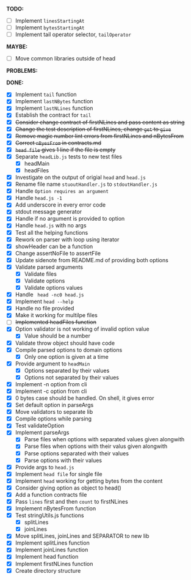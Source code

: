 **TODO:**

- [ ] Implement `linesStartingAt`
- [ ] Implement `bytesStartingAt`
- [ ] Implement tail operator selector, `tailOperator`

**MAYBE:**

- [ ] Move common libraries outside of head

**PROBLEMS:**


**DONE:**

- [x] Implement `tail` function
- [x] Implement `lastNBytes` function
- [x] Implement `lastNLines` function
- [x] Establish the contract for `tail`
- [x] ~~Consider change contract of firstNLines and pass content as string~~
- [x] ~~Change the test description of firstNLines, change `get` to `give`~~
- [x] ~~Remove magic number lint errors from firstNLines and nBytesFrom~~
- [x] ~~Correct `nByesFrom` in contracts.md~~
- [x] ~~`head file` gives 1 line if the file is empty~~
- [x] Separate `headLib.js` tests to new test files
  - [x] headMain
  - [x] headFiles
- [x] Investigate on the output of origial `head` and `head.js`
- [x] Rename file name `stuoutHandler.js` to `stdoutHandler.js`
- [x] Handle `Option requires an argument`
- [x] Handle `head.js -1`
- [x] Add underscore in every error code
- [x] stdout message generator
- [x] Handle if no argument is provided to option
- [x] Handle `head.js` with no args
- [x] Test all the helping functions
- [x] Rework on parser with loop using iterator
- [x] showHeader can be a function
- [x] Change assertNoFile to assertFile
- [x] Update sidenote from README.md of providing both options
- [x] Validate parsed arguments
  - [x] Validate files
  - [x] Validate options
  - [x] Validate options values
- [x] Handle ` head -nc0 head.js`
- [x] Implement `head --help`
- [x] Handle no file provided
- [x] Make it working for multilpe files
- [ ] ~~Implemented headFiles function~~
- [x] Option validator is not working of invalid option value
  - [x] Value should be a number
- [x] Validate throw object should have code
- [x] Compile parsed options to domain options
  - [x] Only one option is given at a time
- [x] Provide argument to `headMain`
  - [x] Options separated by their values
  - [x] Options not separated by their values
- [x] Implement -n option from cli
- [x] Implement -c option from cli
- [x] 0 bytes case should be handled. On shell, it gives error
- [x] Set default option in parseArgs
- [x] Move validators to separate lib
- [x] Compile options while parsing
- [x] Test validateOption
- [x] Implement parseArgs
  - [x] Parse files when options with separated values given alongwith
  - [x] Parse files when options with their valus given alongwith
  - [x] Parse options separated with their values
  - [x] Parse options with their values
- [x] Provide args to `head.js`
- [x] Implement `head file` for single file
- [x] Implement `head` working for getting bytes from the content
- [x] Consider giving option as object to head()
- [x] Add a function contracts file
- [x] Pass `lines` first and then `count` to firstNLines
- [x] Implement nBytesFrom function
- [x] Test stringUtils.js functions
  - [x] splitLines
  - [x] joinLines
- [x] Move splitLines, joinLines and SEPARATOR to new lib
- [x] Implement splitLines function
- [x] Implement joinLines function
- [x] Implement head function
- [x] Implement firstNLines function
- [x] Create directory structure

